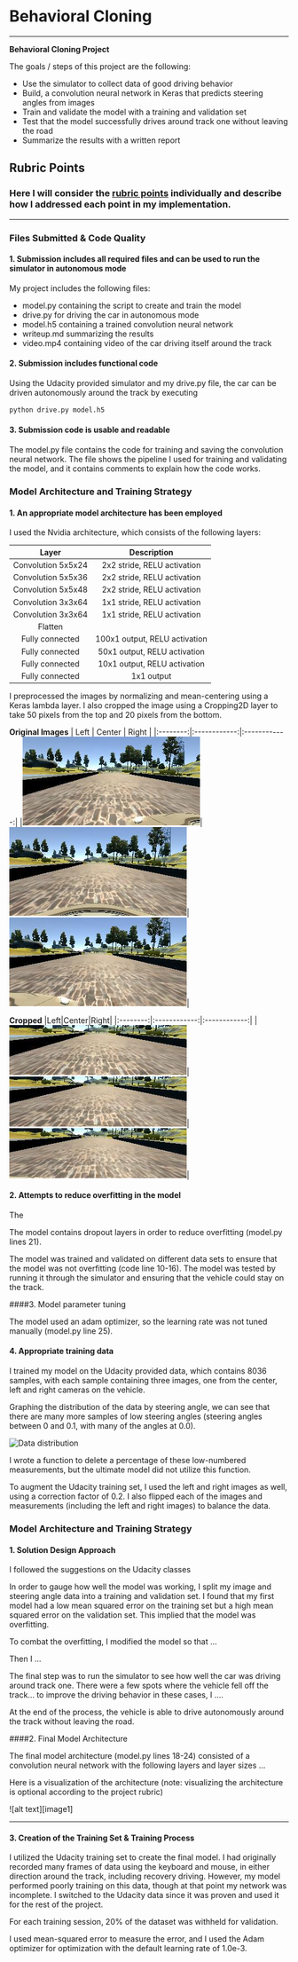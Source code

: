 # **Behavioral Cloning** 

---

**Behavioral Cloning Project**

The goals / steps of this project are the following:
* Use the simulator to collect data of good driving behavior
* Build, a convolution neural network in Keras that predicts steering angles from images
* Train and validate the model with a training and validation set
* Test that the model successfully drives around track one without leaving the road
* Summarize the results with a written report

[//]: # (Image References)

[data-distribution]: ./examples/data-distribution.png "Data distribution"
[loss-graph]: ./examples/loss-graph.png "Loss graph"
[center]: ./examples/center-sample.jpg "Center"
[left]: ./examples/left-sample.jpg "Left"
[right]: ./examples/right-sample.jpg "Right"
[center-cropped]: ./examples/center-cropped-sample.png "Center Cropped"
[left-cropped]: ./examples/left-cropped-sample.png "Left Cropped"
[right-cropped]: ./examples/right-cropped-sample.png "Right Cropped"

## Rubric Points
### Here I will consider the [rubric points](https://review.udacity.com/#!/rubrics/432/view) individually and describe how I addressed each point in my implementation.  

---
### Files Submitted & Code Quality

#### 1. Submission includes all required files and can be used to run the simulator in autonomous mode

My project includes the following files:
* model.py containing the script to create and train the model
* drive.py for driving the car in autonomous mode
* model.h5 containing a trained convolution neural network 
* writeup.md summarizing the results
* video.mp4 containing video of the car driving itself around the track

#### 2. Submission includes functional code

Using the Udacity provided simulator and my drive.py file, the car can be driven autonomously around the track by executing 

```sh
python drive.py model.h5
```

#### 3. Submission code is usable and readable

The model.py file contains the code for training and saving the convolution neural network. The file shows the pipeline I used for training and validating the model, and it contains comments to explain how the code works.

### Model Architecture and Training Strategy

#### 1. An appropriate model architecture has been employed

I used the Nvidia architecture, which consists of the following layers:

| Layer             |     Description                   | 
|:---------------------:|:---------------------------------------------:| 
| Convolution 5x5x24    | 2x2 stride, RELU activation |
| Convolution 5x5x36    | 2x2 stride, RELU activation |
| Convolution 5x5x48    | 2x2 stride, RELU activation |
| Convolution 3x3x64    | 1x1 stride, RELU activation |
| Convolution 3x3x64    | 1x1 stride, RELU activation |
| Flatten       |                        |
| Fully connected | 100x1 output, RELU activation |
| Fully connected | 50x1 output, RELU activation |
| Fully connected | 10x1 output, RELU activation |
| Fully connected | 1x1 output |

I preprocessed the images by normalizing and mean-centering using a Keras lambda layer. I also cropped the image using a Cropping2D layer to take 50 pixels from the top and 20 pixels from the bottom.

**Original Images**
| Left | Center | Right |
|:--------:|:------------:|:------------:|
|![left][left]|![center][center]|![right][right]|

**Cropped**
|Left|Center|Right|
|:--------:|:------------:|:------------:|
|![left cropped][left-cropped]|![center cropped][center-cropped]|![right cropped][right-cropped]|

#### 2. Attempts to reduce overfitting in the model

The


The model contains dropout layers in order to reduce overfitting (model.py lines 21). 

The model was trained and validated on different data sets to ensure that the model was not overfitting (code line 10-16). The model was tested by running it through the simulator and ensuring that the vehicle could stay on the track.

####3. Model parameter tuning

The model used an adam optimizer, so the learning rate was not tuned manually (model.py line 25).

#### 4. Appropriate training data

I trained my model on the Udacity provided data, which contains 8036 samples, with each sample containing three images, one from the center, left and right cameras on the vehicle.

Graphing the distribution of the data by steering angle, we can see that there are many more samples of low steering angles (steering angles between 0 and 0.1, with many of the angles at 0.0).

![Data distribution][data-distribution]

I wrote a function to delete a percentage of these low-numbered measurements, but the ultimate model did not utilize this function.

To augment the Udacity training set, I used the left and right images as well, using a correction factor of 0.2. I also flipped each of the images and measurements (including the left and right images) to balance the data.

### Model Architecture and Training Strategy

#### 1. Solution Design Approach

I followed the suggestions on the Udacity classes











In order to gauge how well the model was working, I split my image and steering angle data into a training and validation set. I found that my first model had a low mean squared error on the training set but a high mean squared error on the validation set. This implied that the model was overfitting. 

To combat the overfitting, I modified the model so that ...

Then I ... 

The final step was to run the simulator to see how well the car was driving around track one. There were a few spots where the vehicle fell off the track... to improve the driving behavior in these cases, I ....

At the end of the process, the vehicle is able to drive autonomously around the track without leaving the road.

####2. Final Model Architecture

The final model architecture (model.py lines 18-24) consisted of a convolution neural network with the following layers and layer sizes ...

Here is a visualization of the architecture (note: visualizing the architecture is optional according to the project rubric)

![alt text][image1]




-----------------------------------------------------------------------

#### 3. Creation of the Training Set & Training Process

I utilized the Udacity training set to create the final model. I had originally recorded many frames of data using the keyboard and mouse, in either direction around the track, including recovery driving. However, my model performed poorly training on this data, though at that point my network was incomplete. I switched to the Udacity data since it was proven and used it for the rest of the project.

For each training session, 20% of the dataset was withheld for validation.

I used mean-squared error to measure the error, and I used the Adam optimizer for optimization with the default learning rate of 1.0e-3.
